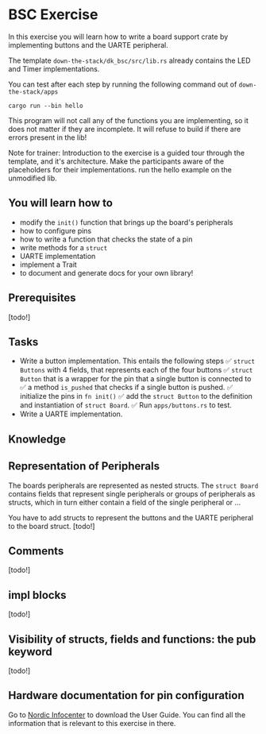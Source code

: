 # BSC Exercise

In this exercise you will learn how to write a board support crate by implementing buttons and the UARTE peripheral. 

The template `down-the-stack/dk_bsc/src/lib.rs` already contains the LED and Timer implementations.  

You can test after each step by running the following command out of `down-the-stack/apps`
```
cargo run --bin hello
```

This program will not call any of the functions you are implementing, so it does not matter if they are incomplete. It will refuse to build if there are errors present in the lib!

Note for trainer: Introduction to the exercise is a guided tour through the template, and it's architecture. Make the participants aware of the placeholders for their implementations. run the hello example on the unmodified lib. 


## You will learn how to
* modify the `init()` function that brings up the board's peripherals
* how to configure pins 
* how to write a function that checks the state of a pin
* write methods for a `struct`
* UARTE implementation
* implement a Trait
* to document and generate docs for your own library!

## Prerequisites
[todo!]

## Tasks
* Write a button implementation. This entails the following steps
  ✅ `struct Buttons` with 4 fields, that represents each of the four buttons 
  ✅ `struct Button` that is a wrapper for the pin that a single button is connected to
  ✅ a method `is_pushed` that checks if a single button is pushed. 
  ✅ initialize the pins in `fn init()`
  ✅ add the `struct Button` to the definition and instantiation of `struct Board`.
  ✅ Run `apps/buttons.rs` to test. 
* Write a UARTE implementation. 

## Knowledge

## Representation of Peripherals
The boards peripherals are represented as nested structs. The `struct Board` contains fields that represent single peripherals or groups of peripherals as structs, which in turn either contain a field of the single peripheral or ...

You have to add structs to represent the buttons and the UARTE peripheral to the board struct. 
[todo!]

## Comments
[todo!]

## impl blocks
[todo!]
## Visibility of structs, fields and functions: the pub keyword
[todo!]

## Hardware documentation for pin configuration

Go to [Nordic Infocenter](https://infocenter.nordicsemi.com/topic/ug_nrf52840_dk/UG/dk/intro.html) to download the User Guide. You can find all the information that is relevant to this exercise in there.



